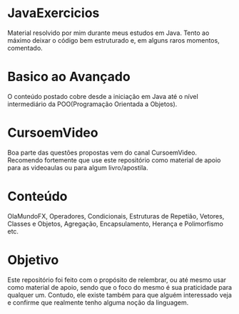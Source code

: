 # JavaExercicios
Material resolvido por mim durante meus estudos em Java. Tento ao máximo deixar o código bem estruturado e, em alguns raros momentos, comentado.

# Basico ao Avançado
O conteúdo postado cobre desde a iniciação em Java até o nível intermediário da POO(Programação Orientada a Objetos).

# CursoemVideo
Boa parte das questões propostas vem do canal CursoemVideo. Recomendo fortemente que use este repositório como material de apoio para as videoaulas ou para algum livro/apostila.

# Conteúdo
OlaMundoFX, Operadores, Condicionais, Estruturas de Repetião, Vetores, Classes e Objetos, Agregação, Encapsulamento, Herança e Polimorfismo etc.

# Objetivo
Este repositório foi feito com o propósito de relembrar, ou até mesmo usar como material de apoio, sendo que o foco do mesmo é sua praticidade para qualquer um. Contudo, ele existe também para que alguém interessado veja e confirme que realmente tenho alguma noção da linguagem.
